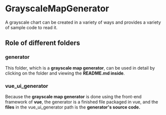 # GrayscaleMapGenerator
A grayscale chart can be created in a variety of ways and provides a variety of sample code to read it.

## Role of different folders

### generator

This folder, which is a **grayscale map generator**, can be used in detail by clicking on the folder and viewing the **README.md inside**.

### vue_ui_generator

Because the **grayscale map generator** is done using the front-end framework of **vue**, the generator is a finished file packaged in vue, and the **files** in the vue_ui_generator path is the **generator's source code.**
